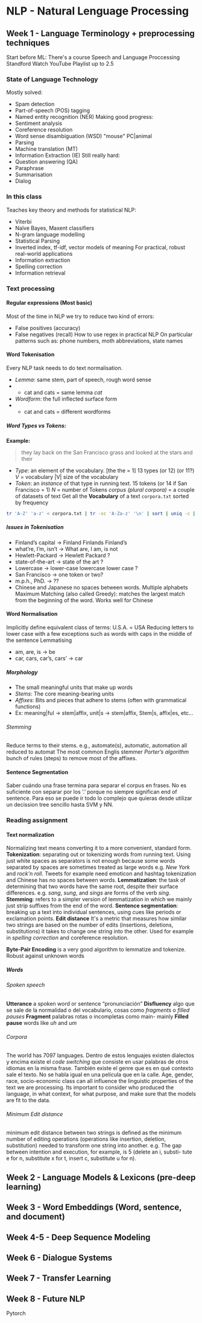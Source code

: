 # NLP - Natural Lenguage Processing

## Week 1 - Language Terminology + preprocessing techniques
Start before ML: There's a course Speech and Language Proccessing Standford
Watch YouTube Playlist up to 2.5
### State of Language Technology
Mostly solved:
- Spam detection
- Part-of-speech (POS) tagging
- Named entity recognition (NER)
Making good progress:
- Sentiment analysis
- Coreference resolution 
- Word sense disambiguation (WSD) "mouse" PC|animal
- Parsing 
- Machine translation (MT)
- Information Extraction (IE)
Still really hard:
- Question answering (QA)
- Paraphrase
- Summarisation
- Dialog
### In this class
Teaches key theory and methods for statistical NLP:
- Viterbi
- Naïve Bayes, Maxent classifiers
- N-gram language modelling
- Statistical Parsing
- Inverted index, tf-idf, vector models of meaning
For practical, robust real-world applications
- Information extraction
- Spelling correction
- Information retrieval
### Text processing
#### Regular expressions (Most basic)
Most of the time in NLP we try to reduce two kind of errors: 
- False positives (accuracy)
- False negatives (recall)
How to use regex in practical NLP
On particular patterns such as: phone numbers, moth abbreviations, state names 
#### Word Tokenisation
Every NLP task needs to do text normalisation.
- *Lemma*: same stem, part of speech, rough word sense
- * cat and cats = same lemma _cat_
- *Wordform*: the full inflected surface form
- * cat and cats = different wordforms
##### Word Types vs Tokens:
**Example:** 
> they lay back on the San Francisco grass and looked at the stars and their
* *Type*: an element of the vocabulary. [the the = 1] 13 types (or 12) (or 11?) *V* = vocabulary |V| size of the vocabulary 
* *Token*: an _instance_ of that type in running text. 15 tokens (or 14 if San Francisco = 1) *N* = number of Tokens
*corpus (plural corpora)* = a couple of datasets of text
Get all the **Vocabulary** of a text `corpora.txt` sorted by frequency 
```bash
tr 'A-Z' 'a-z' < corpora.txt | tr -sc 'A-Za-z' '\n' | sort | uniq -c | sort -n -r | less
```

##### Issues in Tokenisation
* Finland’s capital -\> Finland Finlands Finland’s 
* what’re, I’m, isn’t -\> What are, I am, is not
* Hewlett-Packard -\> Hewlett Packard ?
* state-of-the-art -\> state of the art ?
* Lowercase -\> lower-case lowercase lower case ?
* San Francisco -\> one token or two?
* m.p.h., PhD. -\> ??
* Chinese and Japanese no spaces between words. Multiple alphabets 
Maximum Matching (also called Greedy): matches the largest match from the beginning of the word. Works well for Chinese
#### Word Normalisation
Implicitly define equivalent class of terms: U.S.A. = USA
Reducing letters to lower case with a few exceptions such as words with caps in the middle of the sentence
Lemmatising 
* am, are, is -\> be
* car, cars, car’s, cars’ -\> car
##### Morphology
* The small meaningful units that make up words
* *Stems*: The core meaning-bearing units 
* *Affixes*: Bits and pieces that adhere to stems (often with grammatical functions)
* Ex: meaning|ful -\> stem|affix, unit|s -\> stem|affix, Stem|s, affix|es, etc…
###### Stemming
Reduce terms to their stems. 
e.g., automate(s), automatic, automation all reduced to automat
The most common Englis stemmer *Porter’s algorithm* bunch of rules (steps) to remove most of the affixes.
#### Sentence Segmentation
Saber cuándo una frase termina para separar el corpus en frases.
No es suficiente con separar por los ‘.’ porque no siempre significan end of sentence. Para eso se puede ir todo lo complejo que quieras desde utilizar un decission tree sencillo hasta SVM y NN.

### Reading assignment
#### Text normalization
Normalizing text means converting it to a more convenient, standard form.
**Tokenization**: separating out or tokenizing words from running text. Using just white spaces as separators is not enough because some words separated by spaces are sometimes treated as large words e.g. _New York_ and _rock’n roll_. Tweets for example need emoticon and hashtag tokenization and Chinese has no spaces between words.
**Lemmatization**: the task of determining that two words have the same root, despite their surface differences. e.g. _sang_, _sung_, and _sings_ are forms of the verb _sing_. 
**Stemming**: refers to a simpler version of lemmatization in which we mainly just strip suffixes from the end of the word.
**Sentence segmentation**: breaking up a text into individual sentences, using cues like periods or exclamation points.
**Edit distance** It's a metric that measures how similar two strings are based on the number of edits (insertions, deletions, substitutions) it takes to change one string into the other. Used for example in _spelling correction_ and coreference resolution.

**Byte-Pair Encoding** is a very good algorithm to lemmatize and tokenize. Robust against unknown words
##### Words
###### Spoken speech
**Utterance** a spoken word or sentence “pronunciación”
**Disfluency** algo que se sale de la normalidad o del vocabulario, cosas como _fragments_ o _filled pauses_ 
**Fragment** palabras rotas o incompletas como main- mainly 
**Filled pause** words like _uh_ and _um_

###### Corpora
The world has 7097 languages. Dentro de estos lenguajes existen dialectos y encima existe el _code switching_ que consiste en usar palabras de otros idiomas en la misma frase. También existe el genre que es en qué contexto sale el texto. No se habla igual en una película que en la calle. Age, gender, race, socio-economic class can all influence the linguistic properties of the text we are processing. Its important to consider who produced the language, in what context, for what purpose, and make sure that the models are fit to the data.

###### Minimum Edit distance
minimum edit distance between two strings is defined as the minimum number of editing operations (operations like insertion, deletion, substitution) needed to transform one string into another. e.g. The gap between intention and execution, for example, is 5 (delete an i, substi- tute e for n, substitute x for t, insert c, substitute u for n).

## Week 2 - Language Models & Lexicons (pre-deep learning)

## Week 3 - Word Embeddings (Word, sentence, and document)

## Week 4-5 - Deep Sequence Modeling

## Week 6 - Dialogue Systems

## Week 7 - Transfer Learning

## Week 8 - Future NLP


Pytorch